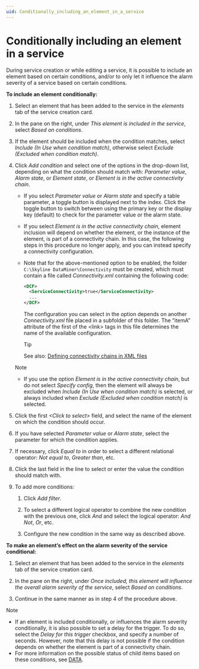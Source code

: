 ```yaml
---
uid: Conditionally_including_an_element_in_a_service
---
```


# Conditionally including an element in a service

During service creation or while editing a service, it is possible to include an element based on certain conditions, and/or to only let it influence the alarm severity of a service based on certain conditions.

**To include an element conditionally:**

1. Select an element that has been added to the service in the *elements* tab of the service creation card.

1. In the pane on the right, under *This element is included in the service*, select *Based on conditions*.

1. If the element should be included when the condition matches, select *Include (In Use when condition match)*, otherwise select *Exclude (Excluded when condition match)*.

1. Click *Add condition* and select one of the options in the drop-down list, depending on what the condition should match with: *Parameter value*, *Alarm state*, or *Element state*, or *Element is in the active connectivity chain*.

   - If you select *Parameter value* or *Alarm state* and specify a table parameter, a toggle button is displayed next to the index. Click the toggle button to switch between using the primary key or the display key (default) to check for the parameter value or the alarm state.

   - If you select *Element is in the active connectivity chain*, element inclusion will depend on whether the element, or the instance of the element, is part of a connectivity chain. In this case, the following steps in this procedure no longer apply, and you can instead specify a connectivity configuration.

   - Note that for the above-mentioned option to be enabled, the folder `C:\Skyline DataMiner\Connectivity` must be created, which must contain a file called *Connectivity.xml* containing the following code:

     ```xml
     <DCF>
       <ServiceConnectivity>true</ServiceConnectivity>
       ...
     </DCF>
     ```

     The configuration you can select in the option depends on another *Connectivity.xml* file placed in a subfolder of this folder. The “itemA” attribute of the first of the \<link> tags in this file determines the name of the available configuration.

     > [!TIP]
     > See also:
     > [Defining connectivity chains in XML files](xref:Defining_connectivity_chains_in_XML_files)

   > [!NOTE]
   > - If you use the option *Element is in the active connectivity chain*, but do not select *Specify config*, then the element will always be excluded when *Include (In Use when condition match)* is selected, or always included when *Exclude (Excluded when condition match)* is selected.

1. Click the first *\<Click to select>* field, and select the name of the element on which the condition should occur.

1. If you have selected *Parameter value* or *Alarm state*, select the parameter for which the condition applies.

1. If necessary, click *Equal to* in order to select a different relational operator: *Not equal to*, *Greater than*, etc.

1. Click the last field in the line to select or enter the value the condition should match with.

1. To add more conditions:

   1. Click *Add filter*.

   1. To select a different logical operator to combine the new condition with the previous one, click *And* and select the logical operator: *And Not*, *Or*, etc.

   1. Configure the new condition in the same way as described above.

**To make an element’s effect on the alarm severity of the service conditional:**

1. Select an element that has been added to the service in the *elements* tab of the service creation card.

1. In the pane on the right, under *Once included, this element will influence the overall alarm severity of the service*, select *Based on conditions*.

1. Continue in the same manner as in step 4 of the procedure above.

> [!NOTE]
>
> - If an element is included conditionally, or influences the alarm severity conditionally, it is also possible to set a delay for the trigger. To do so, select the *Delay for this trigger* checkbox, and specify a number of seconds. However, note that this delay is not possible if the condition depends on whether the element is part of a connectivity chain.
> - For more information on the possible status of child items based on these conditions, see [DATA](xref:Service_card_pages#data).
